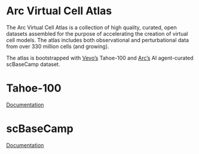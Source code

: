 Arc Virtual Cell Atlas
======================

The Arc Virtual Cell Atlas is a collection of high quality, curated, open datasets assembled for the purpose of accelerating the creation of virtual cell models.
The atlas includes both observational and perturbational data from over 330 million cells (and growing).

The atlas is bootstrapped with [Vevo’s](https://www.vevo.ai/) Tahoe-100 and [Arc’s](https://arcinstitute.org/) AI agent-curated scBaseCamp dataset.


# Tahoe-100

[Documentation](./tahoe-100/README.md)

# scBaseCamp

[Documentation](./scBaseCamp/README.md)

